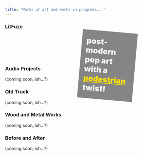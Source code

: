 ```yaml
---
title: 'Works of art and works in progress...'
---
```

<style>
.litfuze {
    background-image: url("LITFUZE_Santa_Cruz_41st_Ave_Pleasure_Point.jpg");
    background-position: left -29px top -6px;
    background-repeat: no-repeat;
    height: 5rem;
}
.banter {
    background: #0404047a;
    width: 30%;
    padding: 20px 15px;
    margin-left: 246px;
    color: whitesmoke;
    font-size: 1.6rem;
    font-weight: 900;
    position: relative;
    top: -10px;
    margin-top: 0px;
    transform: rotate(5deg);
}

.banter a {
    color: #ffe100;
}
</style>


### LitFuze
<div class="litfuze">
    <div class="banter">post-modern pop art with a <a href="https://litfuze.com">pedestrian</a> twist!</div>
</div>


### Audio Projects 
(coming soon, ish...?)

### Old Truck
(coming soon, ish...?)

### Wood and Metal Works
(coming soon, ish...?)

### Before and After
(coming soon, ish...?)

